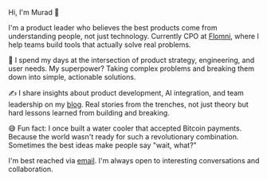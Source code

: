 Hi, I'm Murad 👋

I'm a product leader who believes the best products come from understanding people, not just technology. Currently CPO at [Flomni](https://flomni.com/en), where I help teams build tools that actually solve real problems.

🚀 I spend my days at the intersection of product strategy, engineering, and user needs. My superpower? Taking complex problems and breaking them down into simple, actionable solutions.

✍️ I share insights about product development, AI integration, and team leadership on my [blog](https://murabcd.vercel.app). Real stories from the trenches, not just theory but hard lessons learned from building and breaking.

😅 Fun fact: I once built a water cooler that accepted Bitcoin payments. Because the world wasn't ready for such a revolutionary combination. Sometimes the best ideas make people say "wait, what?"

I'm best reached via [email](mailto:murad.pmanager@google.com). I'm always open to interesting conversations and collaboration.
